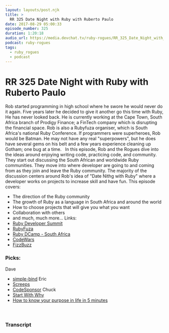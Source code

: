 ```yaml
---
layout: layouts/post.njk
title: >
  RR 325 Date Night with Ruby with Ruberto Paulo
date: 2017-08-29 05:00:33
episode_number: 325
duration: 1:20:18
audio_url: https://media.devchat.tv/ruby-rogues/RR_325_Date_Night_with_Ruby_with_Ruberto_Paulo_mixdown.mp3
podcast: ruby-rogues
tags:
  - ruby_rogues
  - podcast
---
```


# RR 325 Date Night with Ruby with Ruberto Paulo

Rob started programming in high school where he swore he would never do it again. Five years later he decided to give it another go this time with Ruby, He has never looked back. He is currently working at the Cape Town, South Africa branch of Prodigy Finance; a FinTech company which is disrupting the financial space. Rob is also a Rubyfuza organiser, which is South Africa's national Ruby Conference. If programmers were superheroes, Rob would be Batman. He may not have any real "superpowers", but he does have several gems on his belt and a few years experience cleaning up Gotham; one bug at a time. &nbsp; In this episode, Rob and the Rogues dive into the ideas around enjoying writing code, practicing code, and community. They start out discussing the South African and worldwide Ruby communities. They move into where developer are going to and coming from as they join and leave the Ruby community. The majority of the discussion centers around Rob's idea of "Date Nithg with Ruby" where a developer works on projects to increase skill and have fun. This episode covers:

- The direction of the Ruby community
- The growth of Ruby as a language in South Africa and around the world
- How to choose projects that will give you what you want
- Collaboration with others
- and much, much more...
  Links:
- [Ruby Developer Summit](http://rubydevsummit.com)
- [RubyFuza](http://www.rubyfuza.org/)
- [Ruby DCamp - South Africa](http://www.rubydcamp.org.za/)
- [CodeWars](https://www.codewars.com/)
- [FizzBuzz](http://rosettacode.org/wiki/FizzBuzz)

### Picks:

Dave

- [simple-bind](https://simple-bind.github.io/simple_bind/)
  Eric
- [Screeps](https://screeps.com/)
- [CodeSponsor](http://codesponsor.io)
  Chuck
- [Start With Why](http://amzn.to/2xRRiNJ)
- [How to know your purpose in life in 5 minutes](https://www.youtube.com/watch?v=vVsXO9brK7M)

####

&nbsp; &nbsp;

### Transcript

